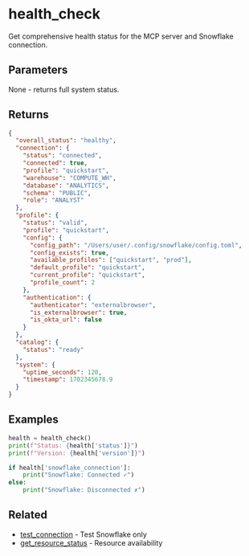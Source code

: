 # health_check

Get comprehensive health status for the MCP server and Snowflake connection.

## Parameters

None - returns full system status.

## Returns

```json
{
  "overall_status": "healthy",
  "connection": {
    "status": "connected",
    "connected": true,
    "profile": "quickstart",
    "warehouse": "COMPUTE_WH",
    "database": "ANALYTICS",
    "schema": "PUBLIC",
    "role": "ANALYST"
  },
  "profile": {
    "status": "valid",
    "profile": "quickstart",
    "config": {
      "config_path": "/Users/user/.config/snowflake/config.toml",
      "config_exists": true,
      "available_profiles": ["quickstart", "prod"],
      "default_profile": "quickstart",
      "current_profile": "quickstart",
      "profile_count": 2
    },
    "authentication": {
      "authenticator": "externalbrowser",
      "is_externalbrowser": true,
      "is_okta_url": false
    }
  },
  "catalog": {
    "status": "ready"
  },
  "system": {
    "uptime_seconds": 120,
    "timestamp": 1702345678.9
  }
}
```

## Examples

```python
health = health_check()
print(f"Status: {health['status']}")
print(f"Version: {health['version']}")

if health['snowflake_connection']:
    print("Snowflake: Connected ✓")
else:
    print("Snowflake: Disconnected ✗")
```

## Related

- [test_connection](test_connection.md) - Test Snowflake only
- [get_resource_status](get_resource_status.md) - Resource availability
